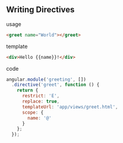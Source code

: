 ## Writing Directives

usage
```html
<greet name="World"></greet>
```

template
```html
<div>Hello {{name}}!</div>
```

code
```javascript
angular.module('greeting', [])
  .directive('greet', function () {
    return {
      restrict: 'E',
      replace: true,
      templateUrl: 'app/views/greet.html',
      scope: {
        name: '@'
      }
    };
  });
```
